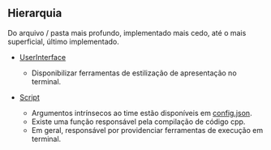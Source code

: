 ##  Hierarquia

Do arquivo / pasta mais profundo, implementado mais cedo, até o mais superficial, último implementado.

* [UserInterface](src/sobre_scripts/comuns/UserInterface.py)
  * Disponibilizar ferramentas de estilização de apresentação no terminal.
  
* [Script](src/sobre_scripts/comuns/Script.py)
  * Argumentos intrínsecos ao time estão disponíveis em [config.json](src/config.json).
  * Existe uma função responsável pela compilação de código cpp.
  * Em geral, responsável por providenciar ferramentas de execução em terminal.
  